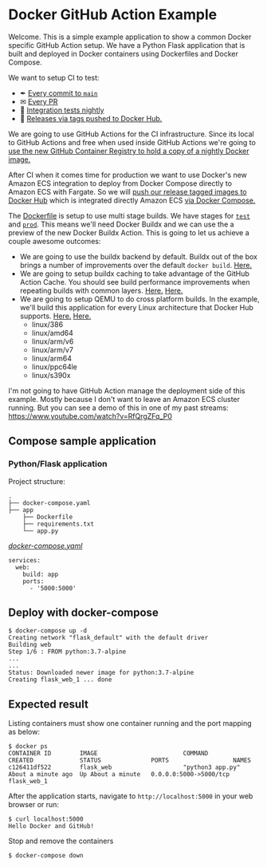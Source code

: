 # Docker GitHub Action Example

Welcome. This is a simple example application to show a common Docker specific
GitHub Action setup. We have a Python Flask application that is built and
deployed in Docker containers using Dockerfiles and Docker Compose.

We want to setup CI to test:

- ✒ [Every commit to `main`](https://github.com/metcalfc/docker-action-examples/blob/main/.github/workflows/main-ci.yml)
- ✉ [Every PR](https://github.com/metcalfc/docker-action-examples/blob/main/.github/workflows/pr-ci.yml)
- 🌃 [Integration tests nightly](https://github.com/metcalfc/docker-action-examples/blob/main/.github/workflows/nightly.yml)
- 🐳 [Releases via tags pushed to Docker Hub.](https://github.com/metcalfc/docker-action-examples/blob/main/.github/workflows/release.yml)

We are going to use GitHub Actions for the CI infrastructure. Since its local to
GitHub Actions and free when used inside GitHub Actions we're going to [use the
new GitHub Container Registry to hold a copy of a nightly Docker
image.](https://github.com/metcalfc/docker-action-examples/blob/main/.github/workflows/main-ci.yml#L45-L51)

After CI when it comes time for production we want to use Docker's new Amazon
ECS integration to deploy from Docker Compose directly to Amazon ECS with
Fargate. So we will [push our release tagged images to Docker Hub](https://github.com/metcalfc/docker-action-examples/blob/main/.github/workflows/release.yml)
which is integrated directly Amazon ECS [via Docker Compose.](https://github.com/metcalfc/docker-action-examples/blob/main/docker-compose.yml)

The [Dockerfile](https://github.com/metcalfc/docker-action-examples/blob/main/app/Dockerfile) is setup to use multi stage builds. We have stages for
[`test`](https://github.com/metcalfc/docker-action-examples/blob/main/app/Dockerfile#L9-L12)
and [`prod`](https://github.com/metcalfc/docker-action-examples/blob/main/app/Dockerfile#L14-L16).
This means we'll need Docker Buildx and we can use the a preview of the
new Docker Buildx Action. This is going to let us achieve a couple awesome outcomes:

- We are going to use the buildx backend by default. Buildx out of the box brings a
  number of improvements over the default `docker build`. [Here.](https://github.com/metcalfc/docker-action-examples/blob/main/.github/workflows/release.yml#L40-L42)
- We are going to setup buildx caching to take advantage of the GitHub Action Cache.
  You should see build performance improvements when repeating builds with common
  layers. [Here.](https://github.com/metcalfc/docker-action-examples/blob/main/.github/workflows/release.yml#L44-L50)
  [Here.](https://github.com/metcalfc/docker-action-examples/blob/main/.github/workflows/release.yml#L70-L71)
- We are going to setup QEMU to do cross platform builds. In the example, we'll
  build this application for every Linux architecture that Docker Hub supports. [Here.](https://github.com/metcalfc/docker-action-examples/blob/main/.github/workflows/release.yml#L35-L38) [Here.](https://github.com/metcalfc/docker-action-examples/blob/main/.github/workflows/release.yml#L67)
  - linux/386
  - linux/amd64
  - linux/arm/v6
  - linux/arm/v7
  - linux/arm64
  - linux/ppc64le
  - linux/s390x

I'm not going to have GitHub Action manage the deployment side of this example.
Mostly because I don't want to leave an Amazon ECS cluster running. But you can
see a demo of this in one of my past streams: https://www.youtube.com/watch?v=RfQrgZFq_P0

## Compose sample application

### Python/Flask application

Project structure:

```
.
├── docker-compose.yaml
├── app
    ├── Dockerfile
    ├── requirements.txt
    └── app.py

```

[_docker-compose.yaml_](docker-compose.yaml)

```
services:
  web:
    build: app
    ports:
      - '5000:5000'
```

## Deploy with docker-compose

```
$ docker-compose up -d
Creating network "flask_default" with the default driver
Building web
Step 1/6 : FROM python:3.7-alpine
...
...
Status: Downloaded newer image for python:3.7-alpine
Creating flask_web_1 ... done

```

## Expected result

Listing containers must show one container running and the port mapping as below:

```
$ docker ps
CONTAINER ID        IMAGE                        COMMAND                  CREATED             STATUS              PORTS                  NAMES
c126411df522        flask_web                    "python3 app.py"         About a minute ago  Up About a minute   0.0.0.0:5000->5000/tcp flask_web_1
```

After the application starts, navigate to `http://localhost:5000` in your web browser or run:

```
$ curl localhost:5000
Hello Docker and GitHub!
```

Stop and remove the containers

```
$ docker-compose down
```
